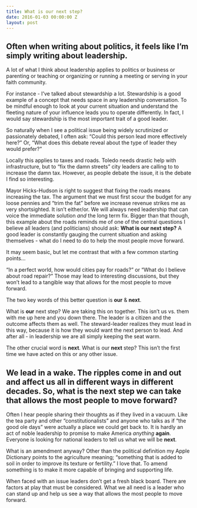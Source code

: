 ```yaml
---
title: What is our next step?
date: 2016-01-03 00:00:00 Z
layout: post
---
```


## Often when writing about politics, it feels like I’m simply writing about leadership. 

A lot of what I think about leadership applies to politics or business or parenting or teaching or organizing or running a meeting or serving in your faith community. 

For instance - I’ve talked about stewardship a lot. Stewardship is a good example of a concept that needs space in any leadership conversation. To be mindful enough to look at your current situation and understand the fleeting nature of your influence leads you to operate differently. In fact, I would say stewardship is the most important trait of a good leader. 

So naturally when I see a political issue being widely scrutinized or passionately debated, I often ask: “Could this person lead more effectively here?” Or, “What does this debate reveal about the type of leader they would prefer?” 

Locally this applies to taxes and roads. Toledo needs drastic help with infrastructure, but to “fix the damn streets” city leaders are calling to to increase the damn tax. However, as people debate the issue, it is the debate I find so interesting. 

Mayor Hicks-Hudson is right to suggest that fixing the roads means increasing the tax. The argument that we must first scour the budget for any loose pennies and “trim the fat” before we increase revenue strikes me as very shortsighted. It isn’t either/or. We will always need leadership that can voice the immediate solution _and_ the long term fix. Bigger than that though, this example about the roads reminds me of one of the central questions I believe all leaders (and politicians) should ask: **What is our next step?** A good leader is constantly gauging the current situation and asking themselves - what do I need to do to help the most people move forward. 

It may seem basic, but let me contrast that with a few common starting points… 

“In a perfect world, how would cities pay for roads?” or “What do I believe about road repair?” Those may lead to interesting discussions, but they won’t lead to a tangible way that allows for the most people to move forward. 

The two key words of this better question is **our** & **next**. 

What is **our** next step? We are taking this on together. This isn’t us vs. them with me up here and you down there. The leader is a citizen and the outcome affects them as well. The steward-leader realizes they must lead in this way, because it is how they would want the next person to lead. And after all - in leadership we are all simply keeping the seat warm. 

The other crucial word is **next**. What is our **next** step? This isn’t the first time we have acted on this or any other issue. 

## We lead in a wake. The ripples come in and out and affect us all in different ways in different decades. So, what is the next step we can take that allows the most people to move forward?

Often I hear people sharing their thoughts as if they lived in a vacuum. Like the tea party and other “constitutionalists” and anyone who talks as if “the good ole days” were actually a place we could get back to. It is hardly an act of noble leadership to promise to make America _anything_ **again**. Everyone is looking for national leaders to tell us what we will be **next**.  

What is an amendment anyway? Other than the political definition my Apple Dictionary points to the agriculture meaning; “something that is added to soil in order to improve its texture or fertility.” I love that. To amend something is to make it more capable of bringing and supporting life.

When faced with an issue leaders don’t get a fresh black board. There are factors at play that must be considered. What we all need is a leader who can stand up and help us see a way that allows the most people to move forward.
